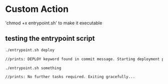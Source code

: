 # Custom Action



'chmod +x entrypoint.sh' to make it executable

## testing the entrypoint script

```bash
./entrypoint.sh deploy
```

```bash
//prints: DEPLOY keyword found in commit message. Starting deployment process...
```

```bash
./entrypoint.sh something
```

```bash
//prints: No further tasks required. Exiting gracefully...
```